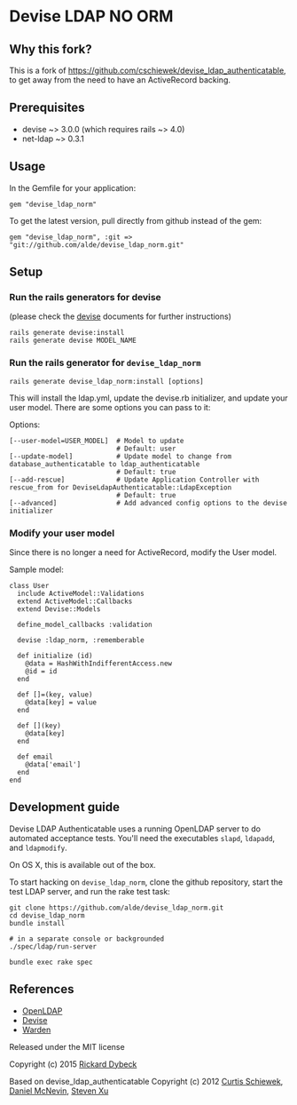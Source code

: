 # Devise LDAP NO ORM

## Why this fork?
This is a fork of https://github.com/cschiewek/devise_ldap_authenticatable, to get away from the need to have an ActiveRecord backing.

## Prerequisites
 * devise ~> 3.0.0 (which requires rails ~> 4.0)
 * net-ldap ~> 0.3.1

## Usage
In the Gemfile for your application:

    gem "devise_ldap_norm"

To get the latest version, pull directly from github instead of the gem:

    gem "devise_ldap_norm", :git => "git://github.com/alde/devise_ldap_norm.git"


## Setup
### Run the rails generators for devise
(please check the [devise](http://github.com/plataformatec/devise) documents for further instructions)

    rails generate devise:install
    rails generate devise MODEL_NAME

### Run the rails generator for `devise_ldap_norm`

    rails generate devise_ldap_norm:install [options]

This will install the ldap.yml, update the devise.rb initializer, and update your user model. There are some options you can pass to it:

Options:

    [--user-model=USER_MODEL]  # Model to update
                               # Default: user
    [--update-model]           # Update model to change from database_authenticatable to ldap_authenticatable
                               # Default: true
    [--add-rescue]             # Update Application Controller with rescue_from for DeviseLdapAuthenticatable::LdapException
                               # Default: true
    [--advanced]               # Add advanced config options to the devise initializer

### Modify your user model
Since there is no longer a need for ActiveRecord, modify the User model.

Sample model:


    class User
      include ActiveModel::Validations
      extend ActiveModel::Callbacks
      extend Devise::Models

      define_model_callbacks :validation

      devise :ldap_norm, :rememberable

      def initialize (id)
        @data = HashWithIndifferentAccess.new
        @id = id
      end

      def []=(key, value)
        @data[key] = value
      end

      def [](key)
        @data[key]
      end

      def email
        @data['email']
      end
    end


Development guide
------------

Devise LDAP Authenticatable uses a running OpenLDAP server to do automated acceptance tests. You'll need the executables `slapd`, `ldapadd`, and `ldapmodify`.

On OS X, this is available out of the box.

To start hacking on `devise_ldap_norm`, clone the github repository, start the test LDAP server, and run the rake test task:

    git clone https://github.com/alde/devise_ldap_norm.git
    cd devise_ldap_norm
    bundle install

    # in a separate console or backgrounded
    ./spec/ldap/run-server

    bundle exec rake spec

References
----------
* [OpenLDAP](http://www.openldap.org/)
* [Devise](http://github.com/plataformatec/devise)
* [Warden](http://github.com/hassox/warden)

Released under the MIT license

Copyright (c) 2015 [Rickard Dybeck](https://github.com/alde)

Based on devise_ldap_authenticatable
Copyright (c) 2012 [Curtis Schiewek](https://github.com/cschiewek), [Daniel McNevin](https://github.com/dpmcnevin), [Steven Xu](https://github.com/cairo140)
